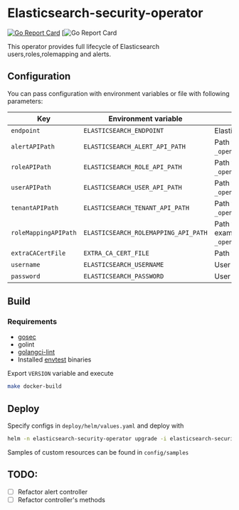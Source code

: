 
# Elasticsearch-security-operator
[![Go Report Card](https://goreportcard.com/badge/github.com/aberestyak/elasticsearch-security-operator)](https://goreportcard.com/report/github.com/aberestyak/elasticsearch-security-operator) [![Go Report Card](https://img.shields.io/docker/image-size/berestyak/elasticsearch-security-operator/0.1.5)

This operator provides full lifecycle of Elasticsearch users,roles,rolemapping and alerts.

## Configuration

You can pass configuration with environment variables or file with following parameters:

| Key                  | Environment variable                 | Value                                                                                     |
| -------------------- | ------------------------------------ | ----------------------------------------------------------------------------------------- |
| `endpoint`           | `ELASTICSEARCH_ENDPOINT`             | Elasticsearch endpoint                                                                    |
| `alertAPIPath`       | `ELASTICSEARCH_ALERT_API_PATH`       | Path to alerts api endpoint (for example `_opendistro/_alerting/monitors`)                |
| `roleAPIPath`        | `ELASTICSEARCH_ROLE_API_PATH`        | Path to roles api endpoint (for example `_opendistro/_security/api/roles`)                |
| `userAPIPath`       | `ELASTICSEARCH_USER_API_PATH`        | Path to users api endpoint (for example `_opendistro/_security/api/internalusers`)        |
| `tenantAPIPath`     | `ELASTICSEARCH_TENANT_API_PATH`      | Path to tenants api endpoint (for example `_opendistro/_security/api/tenants`)            |
| `roleMappingAPIPath` | `ELASTICSEARCH_ROLEMAPPING_API_PATH` | Path to role mappings api endpoint (for example `_opendistro/_security/api/rolesmapping`) |
| `extraCACertFile`    | `EXTRA_CA_CERT_FILE`                 | Path to file with custom CA certificate(s)                                                |
| `username`           | `ELASTICSEARCH_USERNAME`             | User with appropriate permissions                                                         |
| `password`           | `ELASTICSEARCH_PASSWORD`             | User password                                                                             |



## Build

### Requirements

* [gosec](https://github.com/securego/gosec)
* golint
* [golangci-lint](https://github.com/golangci/golangci-lint)
* Installed [envtest](https://book.kubebuilder.io/reference/envtest.html) binaries

Export `VERSION` variable and execute

```bash
make docker-build
```

## Deploy

Specify configs in `deploy/helm/values.yaml` and deploy with
```bash
helm -n elasticsearch-security-operator upgrade -i elasticsearch-security-operator ./deploy/helm
```
Samples of custom resources can be found in `config/samples`

## TODO:

- [ ] Refactor alert controller
- [ ] Refactor controller's methods
